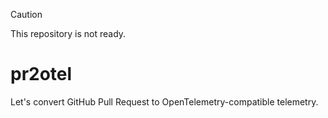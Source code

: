 > [!CAUTION]
> This repository is not ready.

# pr2otel
Let's convert GitHub Pull Request to OpenTelemetry-compatible telemetry.
